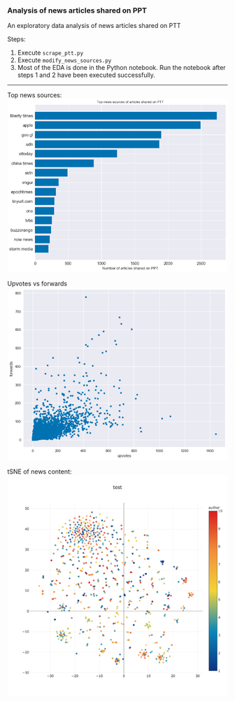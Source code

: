 ### Analysis of news articles shared on PPT

An exploratory data analysis of news articles shared on PTT

Steps:

1. Execute `scrape_ptt.py`
2. Execute `modify_news_sources.py`
3. Most of the EDA is done in the Python notebook. Run the notebook after steps 1 and 2 have been executed successfully.

---

Top news sources:
![](https://github.com/vinsis/ptt-news-analysis/blob/master/images/ptt_news_sources_top_15.png)

Upvotes vs forwards
![](https://github.com/vinsis/ptt-news-analysis/blob/master/images/ptt_upvotes_forwards.png)

tSNE of news content:
![](https://github.com/vinsis/ptt-news-analysis/blob/master/images/tsne.png)
